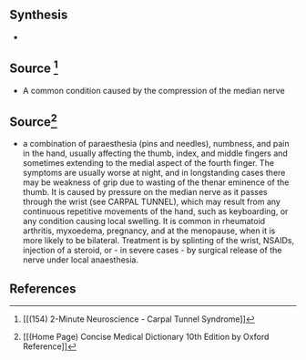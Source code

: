 ## Synthesis
- 
## Source [^1]
- A common condition caused by the compression of the median nerve
## Source[^2]
- a combination of paraesthesia (pins and needles), numbness, and pain in the hand, usually affecting the thumb, index, and middle fingers and sometimes extending to the medial aspect of the fourth finger. The symptoms are usually worse at night, and in longstanding cases there may be weakness of grip due to wasting of the thenar eminence of the thumb. It is caused by pressure on the median nerve as it passes through the wrist (see CARPAL TUNNEL), which may result from any continuous repetitive movements of the hand, such as keyboarding, or any condition causing local swelling. It is common in rheumatoid arthritis, myxoedema, pregnancy, and at the menopause, when it is more likely to be bilateral. Treatment is by splinting of the wrist, NSAIDs, injection of a steroid, or - in severe cases - by surgical release of the nerve under local anaesthesia.
## References

[^1]: [[(154) 2-Minute Neuroscience - Carpal Tunnel Syndrome]]
[^2]: [[(Home Page) Concise Medical Dictionary 10th Edition by Oxford Reference]]